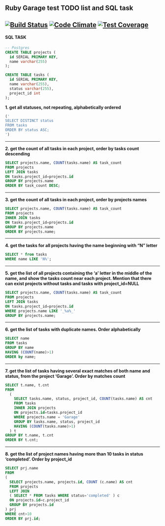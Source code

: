 ## Ruby Garage test TODO list and SQL task
[![Build Status](https://travis-ci.org/alexbutirskiy/todo.svg)](https://travis-ci.org/alexbutirskiy/todo)
[![Code Climate](https://codeclimate.com/github/alexbutirskiy/todo/badges/gpa.svg)](https://codeclimate.com/github/alexbutirskiy/todo)
[![Test Coverage](https://codeclimate.com/github/alexbutirskiy/todo/badges/coverage.svg)](https://codeclimate.com/github/alexbutirskiy/todo/coverage)
---

#### SQL TASK
```sql
-- Postgres
CREATE TABLE projects (
  id SERIAL PRIMARY KEY,
  name varchar(255)
);

CREATE TABLE tasks (
  id SERIAL PRIMARY KEY,
  name varchar(255),
  status varchar(255),
  project_id int
);
```

**1. get all statuses, not repeating, alphabetically ordered**
```sql
('
SELECT DISTINCT status 
FROM tasks 
ORDER BY status ASC;
')
```
---
**2. get the count of all tasks in each project, order by tasks count descending**
```sql
SELECT projects.name, COUNT(tasks.name) AS task_count
FROM projects
LEFT JOIN tasks
ON tasks.project_id=projects.id
GROUP BY projects.name
ORDER BY task_count DESC;
```
---
**3. get the count of all tasks in each project, order by projects names**
```sql
SELECT projects.name, COUNT(tasks.name) AS task_count
FROM projects
INNER JOIN tasks
ON tasks.project_id=projects.id
GROUP BY projects.name
ORDER BY projects.name;
```
---
**4. get the tasks for all projects having the name beginning with “N” letter**
```sql
SELECT * from tasks
WHERE name LIKE 'N%';
```
---
**5. get the list of all projects containing the ‘a’ letter in the middle of the name, and show the tasks count near each project. Mention that there can exist projects without tasks and tasks with project_id=NULL**
```sql
SELECT projects.name, COUNT(tasks.name) AS task_count
FROM projects
LEFT JOIN tasks
ON tasks.project_id=projects.id
WHERE projects.name LIKE '_%a%_'
GROUP BY projects.name;
```
---
**6. get the list of tasks with duplicate names. Order alphabetically**
```sql
SELECT name
FROM tasks
GROUP BY name
HAVING (COUNT(name)>1)
ORDER by name;
```
---
**7. get the list of tasks having several exact matches of both name and status, from the project ‘Garage’. Order by matches count**
```sql
SELECT t.name, t.cnt
FROM
  (
    SELECT tasks.name, status, project_id, COUNT(tasks.name) AS cnt 
    FROM tasks
    INNER JOIN projects
    ON projects.id=tasks.project_id
    WHERE projects.name = 'Garage'
    GROUP BY tasks.name, status, project_id
    HAVING (COUNT(tasks.name)>1)
  ) t
GROUP BY t.name, t.cnt
ORDER BY t.cnt;
```
---
**8. get the list of project names having more than 10 tasks in status ‘completed’. Order by project_id**
```sql
SELECT prj.name
FROM
(
  SELECT projects.name, projects.id, COUNT (c.name) AS cnt
  FROM projects
  LEFT JOIN
  ( SELECT * FROM tasks WHERE status='completed' ) c
  ON projects.id=c.project_id
  GROUP BY projects.id
) prj
WHERE cnt>10
ORDER BY prj.id;
```
